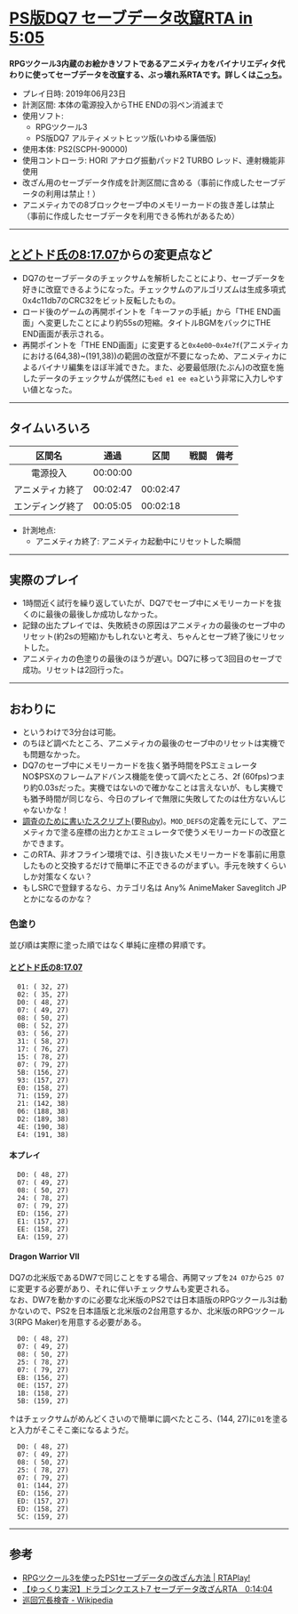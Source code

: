 # [PS版DQ7 セーブデータ改竄RTA in 5:05](https://www.youtube.com/watch?v=oN6G7JVtApU)

**RPGツクール3内蔵のお絵かきソフトであるアニメティカをバイナリエディタ代わりに使ってセーブデータを改竄する、ぶっ壊れ系RTAです。詳しくは[こっち](#参考)。**

- プレイ日時: 2019年06月23日
- 計測区間: 本体の電源投入からTHE ENDの羽ペン消滅まで
- 使用ソフト:
  - RPGツクール3
  - PS版DQ7 アルティメットヒッツ版(いわゆる廉価版)
- 使用本体: PS2(SCPH-90000)
- 使用コントローラ: HORI アナログ振動パッド2 TURBO レッド、連射機能非使用
- 改ざん用のセーブデータ作成を計測区間に含める（事前に作成したセーブデータの利用は禁止！）
- アニメティカでの8ブロックセーブ中のメモリーカードの抜き差しは禁止（事前に作成したセーブデータを利用できる怖れがあるため）

----

## [とどトド氏の8:17.07](https://www.nicovideo.jp/watch/sm35229544)からの変更点など

- DQ7のセーブデータのチェックサムを解析したことにより、セーブデータを好きに改竄できるようになった。チェックサムのアルゴリズムは生成多項式0x4c11db7のCRC32をビット反転したもの。
- ロード後のゲームの再開ポイントを「キーファの手紙」から「THE END画面」へ変更したことにより約55sの短縮。タイトルBGMをバックにTHE END画面が表示される。
- 再開ポイントを「THE END画面」に変更すると`0x4e00~0x4e7f`(アニメティカにおける(64,38)~(191,38))の範囲の改竄が不要になっため、アニメティカによるバイナリ編集をほぼ半減できた。また、必要最低限(たぶん)の改竄を施したデータのチェックサムが偶然にも`ed e1 ee ea`という非常に入力しやすい値となった。

----

## タイムいろいろ

|区間名|通過|区間|戦闘|備考|
|:---:|:---:|:---:|:---:|:---:|
|電源投入|00:00:00|||
|アニメティカ終了|00:02:47|00:02:47|||
|エンディング終了|00:05:05|00:02:18|||

- 計測地点:
  - アニメティカ終了: アニメティカ起動中にリセットした瞬間

----

## 実際のプレイ

- 1時間近く試行を繰り返していたが、DQ7でセーブ中にメモリーカードを抜くのに最後の最後しか成功しなかった。
- 記録の出たプレイでは、失敗続きの原因はアニメティカの最後のセーブ中のリセット(約2sの短縮)かもしれないと考え、ちゃんとセーブ終了後にリセットした。
- アニメティカの色塗りの最後のほうが遅い。DQ7に移って3回目のセーブで成功。リセットは2回行った。

----

## おわりに

- というわけで3分台は可能。
- のちほど調べたところ、アニメティカの最後のセーブ中のリセットは実機でも問題なかった。
- DQ7のセーブ中にメモリーカードを抜く猶予時間をPSエミュレータNO$PSXのフレームアドバンス機能を使って調べたところ、2f (60fps)つまり約0.03sだった。実機ではないので確かなことは言えないが、もし実機でも猶予時間が同じなら、今日のプレイで無限に失敗してたのは仕方ないんじゃないかな！
- [調査のために書いたスクリプト](https://github.com/pingval/DQ7/blob/master/psdq7_checksum_animemaker.rb)(要[Ruby](https://www.ruby-lang.org/ja/))。`MOD_DEFS`の定義を元にして、アニメティカで塗る座標の出力とかエミュレータで使うメモリーカードの改竄とかできます。
- このRTA、非オフライン環境では、引き抜いたメモリーカードを事前に用意したものと交換するだけで簡単に不正できるのがまずい。手元を映すくらいしか対策なくない？
- もしSRCで登録するなら、カテゴリ名は Any% AnimeMaker Saveglitch JP とかになるのかな？

### 色塗り

並び順は実際に塗った順ではなく単純に座標の昇順です。

#### [とどトド氏の8:17.07](https://www.nicovideo.jp/watch/sm35229544)
```
  01: ( 32, 27)
  02: ( 35, 27)
  D0: ( 48, 27)
  07: ( 49, 27)
  08: ( 50, 27)
  0B: ( 52, 27)
  03: ( 56, 27)
  31: ( 58, 27)
  17: ( 76, 27)
  15: ( 78, 27)
  07: ( 79, 27)
  5B: (156, 27)
  93: (157, 27)
  E0: (158, 27)
  71: (159, 27)
  21: (142, 38)
  06: (188, 38)
  D2: (189, 38)
  4E: (190, 38)
  E4: (191, 38)
```

#### 本プレイ
```
  D0: ( 48, 27)
  07: ( 49, 27)
  08: ( 50, 27)
  24: ( 78, 27)
  07: ( 79, 27)
  ED: (156, 27)
  E1: (157, 27)
  EE: (158, 27)
  EA: (159, 27)
  ```

#### Dragon Warrior VII

DQ7の北米版であるDW7で同じことをする場合、再開マップを`24 07`から`25 07`に変更する必要があり、それに伴いチェックサムも変更される。  
なお、DW7を動かすのに必要な北米版のPS2では日本語版のRPGツクール3は動かないので、PS2を日本語版と北米版の2台用意するか、北米版のRPGツクール3(RPG Maker)を用意する必要がある。

```
  D0: ( 48, 27)
  07: ( 49, 27)
  08: ( 50, 27)
  25: ( 78, 27)
  07: ( 79, 27)
  EB: (156, 27)
  0E: (157, 27)
  1B: (158, 27)
  5B: (159, 27)
```

↑はチェックサムがめんどくさいので簡単に調べたところ、(144, 27)に`01`を塗ると入力がそこそこ楽になるようだ。
```
  D0: ( 48, 27)
  07: ( 49, 27)
  08: ( 50, 27)
  25: ( 78, 27)
  07: ( 79, 27)
  01: (144, 27)
  ED: (156, 27)
  ED: (157, 27)
  ED: (158, 27)
  5C: (159, 27)
```

----

## 参考

- [RPGツクール3を使ったPS1セーブデータの改ざん方法 | RTAPlay!](https://rta-play.info/tool/save-glitch/)
- [【ゆっくり実況】ドラゴンクエスト7 セーブデータ改ざんRTA　0:14:04](https://www.nicovideo.jp/watch/sm35205981)
- [巡回冗長検査 - Wikipedia](https://ja.wikipedia.org/wiki/%E5%B7%A1%E5%9B%9E%E5%86%97%E9%95%B7%E6%A4%9C%E6%9F%BB)

